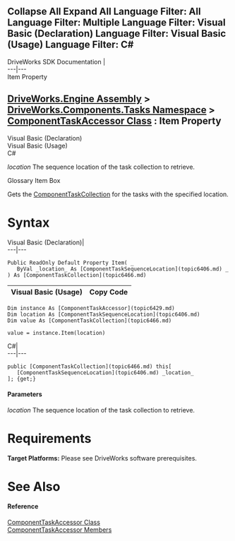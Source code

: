 Collapse All Expand All Language Filter: All  Language Filter: Multiple  Language Filter: Visual Basic (Declaration) Language Filter: Visual Basic (Usage) Language Filter: C#  
---  
DriveWorks SDK Documentation  |   
---|---  
Item Property   
  
[DriveWorks.Engine Assembly](topic2156.md) > [DriveWorks.Components.Tasks Namespace](topic6391.md) > [ComponentTaskAccessor Class](topic6429.md) : Item Property  
---  
  
Visual Basic (Declaration)    
Visual Basic (Usage)    
C# 

_location_
    The sequence location of the task collection to retrieve.

Glossary Item Box

Gets the [ComponentTaskCollection](topic6466.md) for the tasks with the specified location. 

# Syntax

Visual Basic (Declaration)|   
---|---  
      
    
    Public ReadOnly Default Property Item( _
       ByVal _location_ As [ComponentTaskSequenceLocation](topic6406.md) _
    ) As [ComponentTaskCollection](topic6466.md)  
  
Visual Basic (Usage)| Copy Code  
---|---  
      
    
    Dim instance As [ComponentTaskAccessor](topic6429.md)
    Dim location As [ComponentTaskSequenceLocation](topic6406.md)
    Dim value As [ComponentTaskCollection](topic6466.md)
     
    value = instance.Item(location)  
  
C#|   
---|---  
      
    
    public [ComponentTaskCollection](topic6466.md) this[ 
       [ComponentTaskSequenceLocation](topic6406.md) _location_
    ]; {get;}  
  
#### Parameters

 _location_
    The sequence location of the task collection to retrieve.

# Requirements

**Target Platforms:** Please see DriveWorks software prerequisites.

# See Also

#### Reference

[ComponentTaskAccessor Class](topic6429.md)   
[ComponentTaskAccessor Members](topic6430.md)


